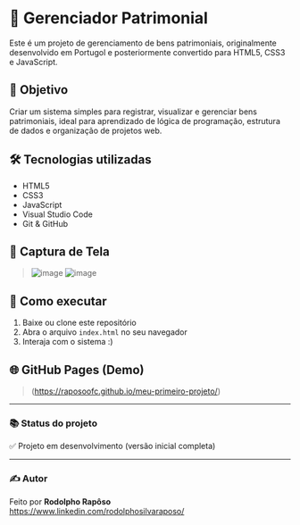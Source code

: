 # 💼 Gerenciador Patrimonial

Este é um projeto de gerenciamento de bens patrimoniais, originalmente desenvolvido em Portugol e posteriormente convertido para HTML5, CSS3 e JavaScript.

## 🧠 Objetivo

Criar um sistema simples para registrar, visualizar e gerenciar bens patrimoniais, ideal para aprendizado de lógica de programação, estrutura de dados e organização de projetos web.

## 🛠️ Tecnologias utilizadas

- HTML5
- CSS3
- JavaScript
- Visual Studio Code
- Git & GitHub

## 📸 Captura de Tela

> ![image](https://github.com/user-attachments/assets/16c0da21-62d9-44fd-8331-3ae6c6cbb47c)
> ![image](https://github.com/user-attachments/assets/38744941-9e1e-42c4-ac3d-6da55d7806b7)

## 🚀 Como executar

1. Baixe ou clone este repositório
2. Abra o arquivo `index.html` no seu navegador
3. Interaja com o sistema :)

## 🌐 GitHub Pages (Demo)

> (https://raposoofc.github.io/meu-primeiro-projeto/)

---

### 📚 Status do projeto

✅ Projeto em desenvolvimento (versão inicial completa)

---

### ✍️ Autor

Feito por **Rodolpho Rapôso**  
https://www.linkedin.com/rodolphosilvaraposo/

